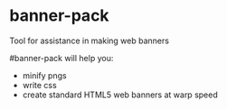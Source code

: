 # banner-pack
Tool for assistance in making web banners

#banner-pack will help you:
- minify pngs
- write css
- create standard HTML5 web banners at warp speed
